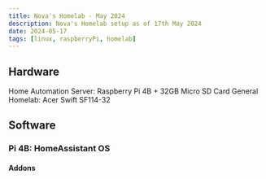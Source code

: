 ```yaml
---
title: Nova's Homelab - May 2024
description: Nova's Homelab setup as of 17th May 2024
date: 2024-05-17
tags: [linux, raspberryPi, homelab]
---
```

## Hardware
Home Automation Server: Raspberry Pi 4B + 32GB Micro SD Card
General Homelab: Acer Swift SF114-32
## Software
### Pi 4B: HomeAssistant OS
#### Addons

